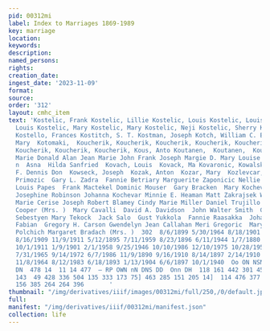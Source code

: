 ```yaml
---
pid: 00312mi
label: Index to Marriages 1869-1989
key: marriage
location: 
keywords: 
description: 
named_persons: 
rights: 
creation_date: 
ingest_date: '2023-11-09'
format: 
source: 
order: '312'
layout: cmhc_item
text: 'Kostelic, Frank Kostelic, Lillie Kostelic, Louis Kostelic, Louis Kostelic,
  Louis Kostelic, Mary Kostelic, Mary Kostelic, Neji Kostelic, Sherry Kostelic, Tony
  Kostello, Frances Kostitch, S. T. Kostman, Joseph Kotch, William C. E. Kotchevar,
  Mary  Kotomaki,  Koucherik, Koucherik, Koucherik, Koucherik, Koucherik, Koucherik,
  Koucherik, Koucherik, Koucherik, Kous, Anto Koutanen,  Koutanen,  Koutenan,  Lisa  Andrew  Anna
  Marie Donald Alan Jean Marie John Frank Joseph Margie D. Mary Louise Michael Scott
  n  Asna  Hilda Sanfried  Kovach, Louis  Kovack, Ma Kovaronic, Kowalski,  ry Diana
  F. Dennis Don  Kowseck, Joseph  Kozak, Anton  Kozar, Mary  Kozlevcar,  Frank  Maria
  Primozic  Gary L. Zadra  Fannie Betriary Marguerite Zaponicic Nellie K. Tekansik
  Louis Papes  Frank Mactekel Dominic Mouser  Gary Bracken  Mary Kochevar  Henry Novak
  Josephine Robinson Johanna Kochevar Minnie E. Heaman Matt Zakrajsek William Ranni  Anna
  Marie Cerise Joseph Robert Blamey Cindy Marie Miller Daniel Trujillo  Helen Lucille
  Cooper (Mrs. )  Mary Cavalli  David A. Davidson  John Walter Smith  Cathy Marie
  Sebestyen Mary Tekock  Jack Salo  Gust Yukkola  Fannie Raasakka  Johanna Bushchay  Frank
  Fabian  Gregory H. Carson Gwendelyn Jean Callahan Meri Gregoric  Mary Pahule  Anton
  Polchich Margaret Bradach (Mrs. )  302  8/6/1899 5/30/1964 8/18/1901 5/10/1909 11/24/1935
  8/16/1909 11/9/1911 5/12/1895 7/11/1959 8/23/1896 6/11/1944 1/7/1880 9/14/1908 7/15/1887
  10/1/1911 1/9/1901 2/1/1958 9/25/1946 10/10/1986 12/10/1975 10/28/1954 1/21/1945
  7/31/1965 9/14/1972 6/7/1986 11/9/1890 9/16/1910 8/14/1897 2/14/1910 5/13/1906 8/30/1891
  11/8/1964 8/12/1983 6/18/1893 1/13/1904 6/6/1897 10/1/1940  Oo ON NSN DWN MH CO
  DN  478 14  11 14 477  — RP OWN nN DNS DD  Onn DH  118 161 442 301 450 507 296  347
  143  49 428 336 504 135 333 173 75] 463 285 151 205 14]  114 476 377 464 339 153
  156 385 264 264 396       '
thumbnail: "/img/derivatives/iiif/images/00312mi/full/250,/0/default.jpg"
full: 
manifest: "/img/derivatives/iiif/00312mi/manifest.json"
collection: life
---
```

